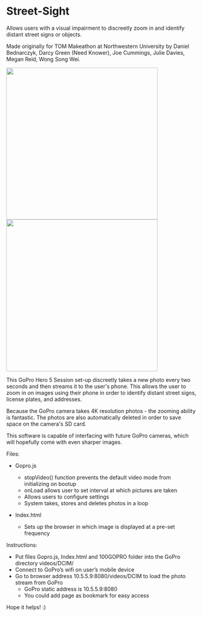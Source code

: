 # Street-Sight

Allows users with a visual impairment to discreetly zoom in and identify distant street signs or objects. 

Made originally for TOM Makeathon at Northwestern University by Daniel Bednarczyk, Darcy Green (Need Knower), Joe Cummings, Julie Davies, Megan Reid, Wong Song Wei.

<img src="https://github.com/lilmegan32/Street-Sight/blob/master/WearingGoPro.jpg" height=400></img>
<img src="https://github.com/lilmegan32/Street-Sight/blob/master/ViewingGoPro.jpg" height=400></img>

This GoPro Hero 5 Session set-up discreetly takes a new photo every two seconds and then streams it to the user's phone. This allows the user to zoom in on images using their phone in order to identify distant street signs, license plates, and addresses. 

Because the GoPro camera takes 4K resolution photos - the zooming ability is fantastic. The photos are also automatically deleted in order to save space on the camera's SD card.

This software is capable of interfacing with future GoPro cameras, which will hopefully come with even sharper images.

Files:
* Gopro.js
  * stopVideo() function prevents the default video mode from initializing on bootup
  * onLoad allows user to set interval at which pictures are taken
  * Allows users to configure settings 
  * System takes, stores and deletes photos in a loop

* Index.html
  * Sets up the browser in which image is displayed at a pre-set frequency

Instructions:
* Put files Gopro.js, Index.html and 100GOPRO folder into the GoPro directory videos/DCIM/
* Connect to GoPro’s wifi on user’s mobile device
* Go to browser address 10.5.5.9:8080/videos/DCIM to load the photo stream from GoPro
  * GoPro static address is 10.5.5.9:8080
  * You could add page as bookmark for easy access

Hope it helps! :)
